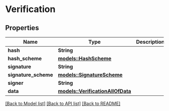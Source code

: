 # Verification

## Properties

Name | Type | Description | Notes
------------ | ------------- | ------------- | -------------
**hash** | **String** |  | 
**hash_scheme** | [**models::HashScheme**](HashScheme.md) |  | 
**signature** | **String** |  | 
**signature_scheme** | [**models::SignatureScheme**](SignatureScheme.md) |  | 
**signer** | **String** |  | 
**data** | [**models::VerificationAllOfData**](Verification_allOf_data.md) |  | 

[[Back to Model list]](../README.md#documentation-for-models) [[Back to API list]](../README.md#documentation-for-api-endpoints) [[Back to README]](../README.md)


